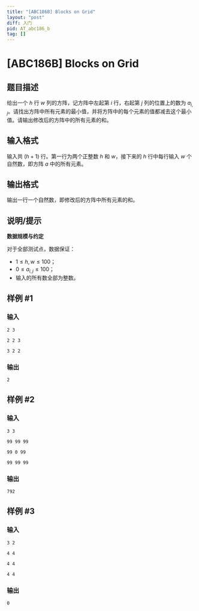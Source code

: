 ```yaml
---
title: "[ABC186B] Blocks on Grid"
layout: "post"
diff: 入门
pid: AT_abc186_b
tag: []
---
```


# [ABC186B] Blocks on Grid

## 题目描述

给出一个 $h$ 行 $w$ 列的方阵，记方阵中左起第 $i$ 行，右起第 $j$ 列的位置上的数为 $a_{i,j}$。请找出方阵中所有元素的最小值，并将方阵中的每个元素的值都减去这个最小值。请输出修改后的方阵中的所有元素的和。

## 输入格式

输入共 $(h+1)$ 行。第一行为两个正整数 $h$ 和 $w$，接下来的 $h$ 行中每行输入 $w$ 个自然数，即方阵 $a$ 中的所有元素。

## 输出格式

输出一行一个自然数，即修改后的方阵中所有元素的和。

## 说明/提示

**数据规模与约定**

对于全部测试点，数据保证：

- $1 \le h,w \le 100$；
- $0 \le a_{i,j} \le 100$；
- 输入的所有数全部为整数。

## 样例 #1

### 输入

```
2 3
2 2 3
3 2 2
```

### 输出

```
2
```

## 样例 #2

### 输入

```
3 3
99 99 99
99 0 99
99 99 99
```

### 输出

```
792
```

## 样例 #3

### 输入

```
3 2
4 4
4 4
4 4
```

### 输出

```
0
```

